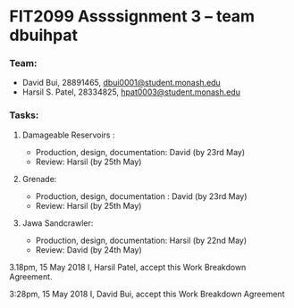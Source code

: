 # FIT2099 Assssignment 3 – team dbuihpat

### Team: 
- David Bui, 28891465, dbui0001@student.monash.edu
- Harsil S. Patel, 28334825, hpat0003@student.monash.edu

### Tasks:
1. Damageable Reservoirs :
    - Production, design, documentation: David (by 23rd May)
    - Review: Harsil (by 25th May)

2. Grenade:
    - Production, design, documentation : David (by 23rd May)
    - Review: Harsil (by 25th May)

3. Jawa Sandcrawler:
    - Production, design, documentation: Harsil (by 22nd May)
    - Review: David (by 24th May)



3.18pm, 15 May 2018
I, Harsil Patel, accept this Work Breakdown Agreement.

3:28pm, 15 May 2018
I, David Bui, accept this Work Breakdown Agreement